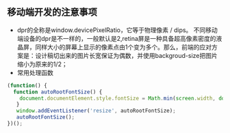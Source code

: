 ## 移动端开发的注意事项 
* dpr的全称是window.devicePixelRatio，它等于物理像素 / dips。 
不同移动端设备的dpr是不一样的，一般默认是2,retina屏是一种具备超高像素密度的液晶屏，同样大小的屏幕上显示的像素点由1个变为多个。那么，前端的应对方案是：设计稿切出来的图片长宽保证为偶数，并使用backgroud-size把图片缩小为原来的1/2；
* 常用处理函数 
```javascript
(function() {
  function autoRootFontSize() {
    document.documentElement.style.fontSize = Math.min(screen.width, document.documentElement.getBoundingClientRect().width) / 750 * 32 + 'px';
   }
   window.addEventListener('resize', autoRootFontSize);
   autoRootFontSize();
})();
```
